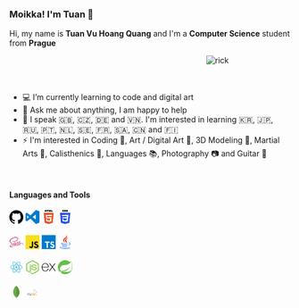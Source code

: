 ### Moikka! I'm Tuan 👋
Hi, my name is **Tuan Vu Hoang Quang** and I'm a **Computer Science** student from **Prague**

<span><img width="30%" align="right" alt="rick" src="https://media.giphy.com/media/Ll22OhMLAlVDb8UQWe/giphy.gif" /><span/>
<br><br><br>

- :computer: I’m currently learning to code and digital art
- 💬 Ask me about anything, I am happy to help
- :blue_book: I speak :uk:, :czech_republic:, :de: and :vietnam:. I'm interested in learning :kr:, :jp:, :ru:, :portugal:, :netherlands:, :sweden:, :fr:, :saudi_arabia:, :cn: and :finland: 
- :zap: I'm interested in Coding :scroll:, Art / Digital Art :art:, 3D Modeling :sunrise_over_mountains:, Martial Arts :kimono:, Calisthenics :muscle:, Languages :books:, Photography :camera: and Guitar :musical_score:    

<br>

#### Languages and Tools
<div>
    <p>
      <code><img width="5%" src="https://github.com/Niyutoraru/Niyutoraru/blob/master/img/github.svg?raw=true"></code>
      <code><img width="5%" src="https://github.com/Niyutoraru/Niyutoraru/blob/master/img/vscode.svg?raw=true"></code>
      <code><img width="5%" src="https://github.com/Niyutoraru/Niyutoraru/blob/master/img/html.svg?raw=true"></code>
      <code><img width="5%" src="https://github.com/Niyutoraru/Niyutoraru/blob/master/img/css.svg?raw=true"></code>
      <br><br>
      <code><img width="5%" src="https://github.com/Niyutoraru/Niyutoraru/blob/master/img/sass.svg?raw=true"></code>
      <code><img width="5%" src="https://github.com/Niyutoraru/Niyutoraru/blob/master/img/javascript.svg?raw=true"></code>
      <code><img width="5%" src="https://github.com/Niyutoraru/Niyutoraru/blob/master/img/typescript.svg?raw=true"></code>
      <code><img width="5%" src="https://github.com/Niyutoraru/Niyutoraru/blob/master/img/java.svg?raw=true"></code>
      <br><br>
      <code><img width="5%" src="https://github.com/Niyutoraru/Niyutoraru/blob/master/img/reactjs.svg?raw=true"></code>
      <code><img width="5%" src="https://github.com/Niyutoraru/Niyutoraru/blob/master/img/nodejs.svg?raw=true"></code>
      <code><img width="5%" src="https://github.com/Niyutoraru/Niyutoraru/blob/master/img/express.svg?raw=true"></code>
      <code><img width="5%" src="https://github.com/Niyutoraru/Niyutoraru/blob/master/img/spring.svg?raw=true"></code>
      <br><br>
      <code><img width="5%" src="https://github.com/Niyutoraru/Niyutoraru/blob/master/img/mongodb.svg?raw=true"></code>
      <code><img width="5%" src="https://github.com/Niyutoraru/Niyutoraru/blob/master/img/mysql.svg?raw=true"></code>
    <p/>
<div/>
<!--
**Niyutoraru/Niyutoraru** is a ✨ _special_ ✨ repository because its `README.md` (this file) appears on your GitHub profile.

GIF Links:
https://giphy.com/stickers/hacktiv8-code-error-laptop-Ll22OhMLAlVDb8UQWe
https://giphy.com/stickers/Sushiboxru-cat-kitten-sushistik-f6hnhHkks8bk4jwjh3
https://giphy.com/stickers/rickandmorty-season-4-episode-8-rick-and-morty-kyKuZzsa6bShl3SaHe

Here are some ideas to get you started:

- 🔭 I’m currently working on ...
- 🌱 I’m currently learning ...
- 👯 I’m looking to collaborate on ...
- 🤔 I’m looking for help with ...
- 💬 Ask me about ...
- 📫 How to reach me: ...
- 😄 Pronouns: ...
- ⚡ Fun fact: ...
-->
